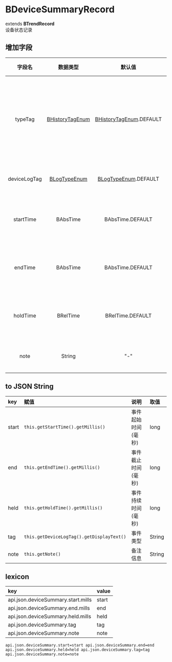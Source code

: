 # BDeviceSummaryRecord
extends **BTrendRecord**  
设备状态记录

## 增加字段
| 字段名 | 数据类型 | 默认值 | 说明 |
|:-------:|:------:|:-------:|:------------|
| typeTag | [BHistoryTagEnum](../enums/HistoryTagEnum.md) | [BHistoryTagEnum](../enums/HistoryTagEnum.md).DEFAULT | 记录数据的统计时间类型 |
| deviceLogTag | [BLogTypeEnum](../enums/LogTypeEnum.md) | [BLogTypeEnum](../enums/LogTypeEnum.md).DEFAULT | 事件类型 |
| startTime | BAbsTime | BAbsTime.DEFAULT | 事件起始时间 |
| endTime | BAbsTime | BAbsTime.DEFAULT | 事件截止时间 |
| holdTime | BRelTime | BRelTime.DEFAULT | 事件持续时间 |
| note | String | "-" | 备注信息 |

## to JSON String
| key | 赋值 | 说明 | 取值 |
|:-------|:------|:-------|:---------|
| start | `this.getStartTime().getMillis()` | 事件起始时间(毫秒) | long |
| end | `this.getEndTime().getMillis()` | 事件截止时间(毫秒) | long |
| held | `this.getHoldTime().getMillis()` | 事件持续时间(毫秒) | long |
| tag | `this.getDeviceLogTag().getDisplayText()` | 事件类型 | String |
| note | `this.getNote()` | 备注信息 | String |

## lexicon
| key | value |
|:-------|:------|
| api.json.deviceSummary.start.mills | start |
| api.json.deviceSummary.end.mills | end |
| api.json.deviceSummary.held.mills | held |
| api.json.deviceSummary.tag | tag |
| api.json.deviceSummary.note | note |

`
api.json.deviceSummary.start=start
api.json.deviceSummary.end=end
api.json.deviceSummary.held=held
api.json.deviceSummary.tag=tag
api.json.deviceSummary.note=note
`